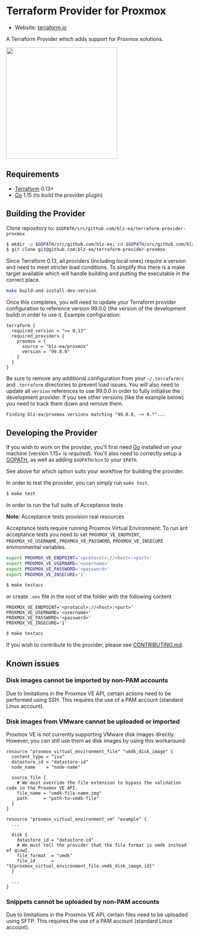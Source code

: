 # Terraform Provider for Proxmox

- Website: [terraform.io](https://registry.terraform.io/providers/blz-ea/proxmox/)

A Terraform Provider which adds support for Proxmox solutions.
 
<img src="https://cdn.rawgit.com/hashicorp/terraform-website/master/content/source/assets/images/logo-hashicorp.svg" width="300px">

## Requirements
- [Terraform](https://www.terraform.io/downloads.html) 0.13+
- [Go](https://golang.org/doc/install) 1.15 (to build the provider plugin)

## Building the Provider
Clone repository to: `$GOPATH/src/github.com/blz-ea/terraform-provider-proxmox`

```sh
$ mkdir -p $GOPATH/src/github.com/blz-ea; cd $GOPATH/src/github.com/blz-ea
$ git clone git@github.com:blz-ea/terraform-provider-proxmox
```

Since Terraform 0.13, all providers (including local ones) require a version and need to meet stricter load conditions. To simplify this there is a make target available which will handle building and putting the executable in the correct place.
```sh
make build-and-install-dev-version
```

Once this completes, you will need to update your Terraform provider configuration to reference version 99.0.0 (the version of the development build) in order to use it. Example configuration:

```hcl
terraform {
  required_version = ">= 0.13"
  required_providers {
    proxmox = {
      source = "blz-ea/proxmox"
      version = "99.0.0"
    }
  }
}
```

Be sure to remove any additional configuration from your `~/.terraformrc` and `.terraform` directories to prevent load issues. You will also need to update all `version` references to use 99.0.0 in order to fully initialise the development provider. If you see other versions (like the example below) you need to track them down and remove them.

```
Finding blz-ea/proxmox versions matching "99.0.0, ~> 0.*"...
```

## Developing the Provider
If you wish to work on the provider, you'll first need [Go](http://www.golang.org)
installed on your machine (version 1.15+ is *required*). You'll also need to
correctly setup a [GOPATH](http://golang.org/doc/code.html#GOPATH), as well
as adding `$GOPATH/bin` to your `$PATH`.

See above for which option suits your workflow for building the provider.

In order to test the provider, you can simply run `make test`.

```sh
$ make test
```

In order to run the full suite of Acceptance tests

**Note:** Acceptance tests provision real resources

Acceptance tests require running Proxmox Virtual Environment.
To run ant acceptance tests you need to set `PROXMOX_VE_ENDPOINT`, `PROXMOX_VE_USERNAME`, 
`PROXMOX_VE_PASSWORD`, `PROXMOX_VE_INSECURE` environmental variables.

```sh
export PROXMOX_VE_ENDPOINT='<protocol>://<host>:<port>'
export PROXMOX_VE_USERNAME='<username>'
export PROXMOX_VE_PASSWORD='<password>'
export PROXMOX_VE_INSECURE='1'

$ make testacc
```

or create `.env` file in the root of the folder with the following content

```env
PROXMOX_VE_ENDPOINT='<protocol>://<host>:<port>'
PROXMOX_VE_USERNAME='<username>'
PROXMOX_VE_PASSWORD='<password>'
PROXMOX_VE_INSECURE='1'
```

```sh
$ make testacc
```

If you wish to contribute to the provider, please see [CONTRIBUTING.md](CONTRIBUTING.md).

## Known issues

### Disk images cannot be imported by non-PAM accounts
Due to limitations in the Proxmox VE API, certain actions need to be performed using SSH. This requires the use of a PAM account (standard Linux account).

### Disk images from VMware cannot be uploaded or imported
Proxmox VE is not currently supporting VMware disk images directly. However, you can still use them as disk images by using this workaround:

```hcl
resource "proxmox_virtual_environment_file" "vmdk_disk_image" {
  content_type = "iso"
  datastore_id = "datastore-id"
  node_name    = "node-name"

  source_file {
    # We must override the file extension to bypass the validation code in the Proxmox VE API.
    file_name = "vmdk-file-name.img"
    path      = "path-to-vmdk-file"
  }
}

resource "proxmox_virtual_environment_vm" "example" {
  ...

  disk {
    datastore_id = "datastore-id"
    # We must tell the provider that the file format is vmdk instead of qcow2.
    file_format  = "vmdk"
    file_id      = "${proxmox_virtual_environment_file.vmdk_disk_image.id}"
  }

  ...
}
```

### Snippets cannot be uploaded by non-PAM accounts
Due to limitations in the Proxmox VE API, certain files need to be uploaded using SFTP. This requires the use of a PAM account (standard Linux account).
